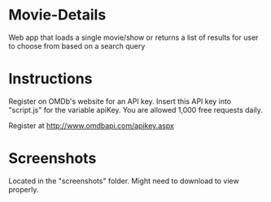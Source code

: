 # Movie-Details
Web app that loads a single movie/show or returns a list of results for user to choose from based on a search query

Instructions
============
Register on OMDb's website for an API key. Insert this API key into "script.js" for the variable apiKey. You are allowed 1,000 free requests daily.

Register at http://www.omdbapi.com/apikey.aspx

Screenshots
===========
Located in the "screenshots" folder. Might need to download to view properly.
